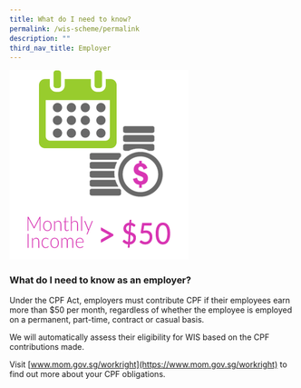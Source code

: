 ```yaml
---
title: What do I need to know?
permalink: /wis-scheme/permalink
description: ""
third_nav_title: Employer
---
```

![](/images/WIS16.png)

### What do I need to know as an employer?

Under the CPF Act, employers must contribute CPF if their employees earn more than $50 per month, regardless of whether the employee is employed on a permanent, part-time, contract or casual basis.


We will automatically assess their eligibility for WIS based on the CPF contributions made.


Visit [www.mom.gov.sg/workright](https://www.mom.gov.sg/workright) to find out more about your CPF obligations.